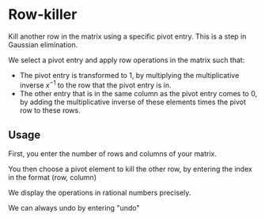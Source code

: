 # Row-killer
Kill another row in the matrix using a specific pivot entry. This is a step in Gaussian elimination.

We select a pivot entry and apply row operations in the matrix such that:

- The pivot entry is transformed to 1, by multiplying the multiplicative inverse $x^{-1}$ to the row that the pivot entry is in.
- The other entry that is in the same column as the pivot entry comes to 0, by adding the multiplicative inverse of these elements times the pivot row to these rows.

## Usage
First, you enter the number of rows and columns of your matrix.

You then choose a pivot element to kill the other row, by entering the index in the format (row, column)

We display the operations in rational numbers precisely.

We can always undo by entering "undo"
